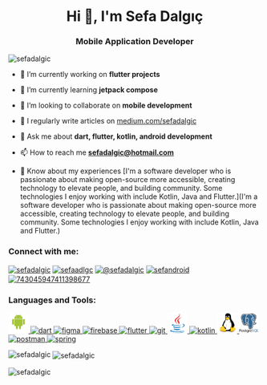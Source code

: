 <h1 align="center">Hi 👋, I'm Sefa Dalgıç</h1>
<h3 align="center">Mobile Application Developer</h3>

<p align="left"> <img src="https://komarev.com/ghpvc/?username=sefadalgic&label=Profile%20views&color=0e75b6&style=flat" alt="sefadalgic" /> </p>

- 🔭 I’m currently working on **flutter projects**

- 🌱 I’m currently learning **jetpack compose**

- 👯 I’m looking to collaborate on **mobile development**

- 📝 I regularly write articles on [medium.com/sefadalgic](medium.com/sefadalgic)

- 💬 Ask me about **dart, flutter, kotlin, android development**

- 📫 How to reach me **sefadalgic@hotmail.com**

- 📄 Know about my experiences [I'm a software developer who is passionate about making open-source more accessible, creating technology to elevate people, and building community. Some technologies I enjoy working with include Kotlin, Java and Flutter.](I'm a software developer who is passionate about making open-source more accessible, creating technology to elevate people, and building community. Some technologies I enjoy working with include Kotlin, Java and Flutter.)

<h3 align="left">Connect with me:</h3>
<p align="left">
<a href="https://linkedin.com/in/sefadalgic" target="blank"><img align="center" src="https://raw.githubusercontent.com/rahuldkjain/github-profile-readme-generator/master/src/images/icons/Social/linked-in-alt.svg" alt="sefadalgic" height="30" width="40" /></a>
<a href="https://instagram.com/sefaadlgc" target="blank"><img align="center" src="https://raw.githubusercontent.com/rahuldkjain/github-profile-readme-generator/master/src/images/icons/Social/instagram.svg" alt="sefaadlgc" height="30" width="40" /></a>
<a href="https://medium.com/@sefadalgic" target="blank"><img align="center" src="https://raw.githubusercontent.com/rahuldkjain/github-profile-readme-generator/master/src/images/icons/Social/medium.svg" alt="@sefadalgic" height="30" width="40" /></a>
<a href="https://www.leetcode.com/sefandroid" target="blank"><img align="center" src="https://raw.githubusercontent.com/rahuldkjain/github-profile-readme-generator/master/src/images/icons/Social/leet-code.svg" alt="sefandroid" height="30" width="40" /></a>
<a href="https://discord.gg/743045947411398677" target="blank"><img align="center" src="https://raw.githubusercontent.com/rahuldkjain/github-profile-readme-generator/master/src/images/icons/Social/discord.svg" alt="743045947411398677" height="30" width="40" /></a>
</p>

<h3 align="left">Languages and Tools:</h3>
<p align="left"> <a href="https://developer.android.com" target="_blank" rel="noreferrer"> <img src="https://raw.githubusercontent.com/devicons/devicon/master/icons/android/android-original-wordmark.svg" alt="android" width="40" height="40"/> </a> <a href="https://dart.dev" target="_blank" rel="noreferrer"> <img src="https://www.vectorlogo.zone/logos/dartlang/dartlang-icon.svg" alt="dart" width="40" height="40"/> </a> <a href="https://www.figma.com/" target="_blank" rel="noreferrer"> <img src="https://www.vectorlogo.zone/logos/figma/figma-icon.svg" alt="figma" width="40" height="40"/> </a> <a href="https://firebase.google.com/" target="_blank" rel="noreferrer"> <img src="https://www.vectorlogo.zone/logos/firebase/firebase-icon.svg" alt="firebase" width="40" height="40"/> </a> <a href="https://flutter.dev" target="_blank" rel="noreferrer"> <img src="https://www.vectorlogo.zone/logos/flutterio/flutterio-icon.svg" alt="flutter" width="40" height="40"/> </a> <a href="https://git-scm.com/" target="_blank" rel="noreferrer"> <img src="https://www.vectorlogo.zone/logos/git-scm/git-scm-icon.svg" alt="git" width="40" height="40"/> </a> <a href="https://www.java.com" target="_blank" rel="noreferrer"> <img src="https://raw.githubusercontent.com/devicons/devicon/master/icons/java/java-original.svg" alt="java" width="40" height="40"/> </a> <a href="https://kotlinlang.org" target="_blank" rel="noreferrer"> <img src="https://www.vectorlogo.zone/logos/kotlinlang/kotlinlang-icon.svg" alt="kotlin" width="40" height="40"/> </a> <a href="https://www.linux.org/" target="_blank" rel="noreferrer"> <img src="https://raw.githubusercontent.com/devicons/devicon/master/icons/linux/linux-original.svg" alt="linux" width="40" height="40"/> </a> <a href="https://www.postgresql.org" target="_blank" rel="noreferrer"> <img src="https://raw.githubusercontent.com/devicons/devicon/master/icons/postgresql/postgresql-original-wordmark.svg" alt="postgresql" width="40" height="40"/> </a> <a href="https://postman.com" target="_blank" rel="noreferrer"> <img src="https://www.vectorlogo.zone/logos/getpostman/getpostman-icon.svg" alt="postman" width="40" height="40"/> </a> <a href="https://spring.io/" target="_blank" rel="noreferrer"> <img src="https://www.vectorlogo.zone/logos/springio/springio-icon.svg" alt="spring" width="40" height="40"/> </a> </p>

<p><img align="left" src="https://github-readme-stats.vercel.app/api/top-langs?username=sefadalgic&show_icons=true&locale=en&layout=compact" alt="sefadalgic" /></p>

<p>&nbsp;<img align="center" src="https://github-readme-stats.vercel.app/api?username=sefadalgic&show_icons=true&locale=en" alt="sefadalgic" /></p>

<p><img align="center" src="https://github-readme-streak-stats.herokuapp.com/?user=sefadalgic&" alt="sefadalgic" /></p>
